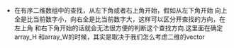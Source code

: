 * 在有序二维数组中的查找，从左下角或者右上角开始，假如从左下角开始
向上全是比当前数字小，向右全是比当前数字大，这样可以区分开查找的方向，在左上角
和右下角开始的话就会无法很方便的判断这个查找方向.这里面在确定array_H 和array_W的时候，其实是取决于我们怎么考虑二维的vector


